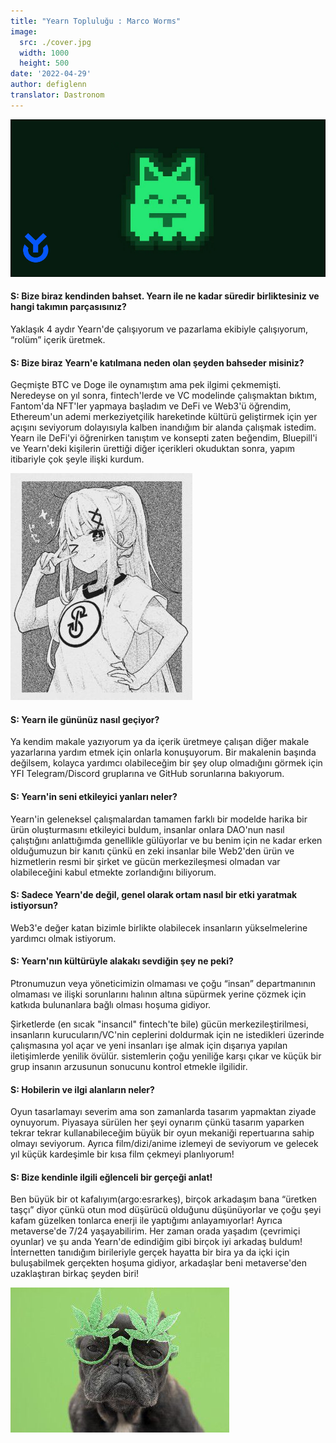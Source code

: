 ```yaml
---
title: "Yearn Topluluğu : Marco Worms"
image:
  src: ./cover.jpg
  width: 1000
  height: 500
date: '2022-04-29'
author: defiglenn
translator: Dastronom
---
```


![](cover.jpg?w=1000&h=500)

#### S: Bize biraz kendinden bahset. Yearn ile ne kadar süredir birliktesiniz ve hangi takımın parçasısınız?

Yaklaşık 4 aydır Yearn'de çalışıyorum ve pazarlama ekibiyle çalışıyorum, “rolüm” içerik üretmek.

#### S: Bize biraz Yearn'e katılmana neden olan şeyden bahseder misiniz?

Geçmişte BTC ve Doge ile oynamıştım ama pek ilgimi çekmemişti. Neredeyse on yıl sonra, fintech'lerde ve VC modelinde çalışmaktan bıktım, Fantom'da NFT'ler yapmaya başladım ve DeFi ve Web3'ü öğrendim, Ethereum'un ademi merkeziyetçilik hareketinde kültürü geliştirmek için yer açışını seviyorum dolayısıyla kalben inandığım bir alanda  çalışmak istedim. Yearn ile DeFi'yi öğrenirken tanıştım ve konsepti zaten beğendim, Bluepill'i ve Yearn'deki kişilerin ürettiği diğer içerikleri okuduktan sonra, yapım itibariyle  çok şeyle ilişki kurdum.

![](image2.jpg?w=291&h=363)

#### S: Yearn ile gününüz nasıl geçiyor?

Ya kendim makale yazıyorum ya da içerik üretmeye çalışan diğer makale yazarlarına yardım etmek için onlarla konuşuyorum. Bir makalenin başında değilsem, kolayca yardımcı olabileceğim bir şey olup olmadığını görmek için YFI Telegram/Discord gruplarına ve GitHub sorunlarına bakıyorum.

#### S: Yearn'in seni etkileyici yanları neler?

Yearn'in geleneksel çalışmalardan tamamen farklı bir modelde harika bir ürün oluşturmasını etkileyici buldum, insanlar onlara DAO'nun nasıl çalıştığını anlattığımda genellikle gülüyorlar ve bu benim için ne kadar erken olduğumuzun bir kanıtı çünkü en zeki insanlar bile Web2'den ürün ve hizmetlerin resmi bir şirket ve gücün merkezileşmesi olmadan var olabileceğini kabul etmekte zorlandığını biliyorum.

#### S: Sadece Yearn'de değil, genel olarak ortam nasıl bir etki yaratmak istiyorsun?

Web3'e değer katan bizimle birlikte olabilecek insanların yükselmelerine yardımcı olmak istiyorum.

#### S: Yearn'nın kültürüyle alakakı sevdiğin şey ne peki?

Ptronumuzun veya yöneticimizin olmaması ve çoğu “insan” departmanının olmaması ve ilişki sorunlarını halının altına süpürmek yerine çözmek için katkıda bulunanlara bağlı olması hoşuma gidiyor.

Şirketlerde (en sıcak "insancıl" fintech'te bile) gücün merkezileştirilmesi, insanların kurucuların/VC'nin ceplerini doldurmak için ne istedikleri üzerinde çalışmasına yol açar ve yeni insanları işe almak için dışarıya yapılan iletişimlerde yenilik övülür. sistemlerin çoğu yeniliğe karşı çıkar ve küçük bir grup insanın arzusunun sonucunu kontrol etmekle ilgilidir.

#### S: Hobilerin ve ilgi alanların neler?

Oyun tasarlamayı severim ama son zamanlarda tasarım yapmaktan ziyade oynuyorum. Piyasaya sürülen her şeyi oynarım çünkü tasarım yaparken tekrar tekrar kullanabileceğim büyük bir oyun mekaniği repertuarına sahip olmayı seviyorum. Ayrıca film/dizi/anime izlemeyi de seviyorum ve gelecek yıl küçük kardeşimle bir kısa film çekmeyi planlıyorum!

#### S: Bize kendinle ilgili eğlenceli bir gerçeği anlat!

Ben büyük bir ot kafalıyım(argo:esrarkeş), birçok arkadaşım bana “üretken taşçı” diyor çünkü otun mod düşürücü olduğunu düşünüyorlar ve çoğu şeyi kafam güzelken tonlarca enerji ile yaptığımı anlayamıyorlar! Ayrıca metaverse'de 7/24 yaşayabilirim. Her zaman orada yaşadım (çevrimiçi oyunlar) ve şu anda Yearn'de edindiğim gibi birçok iyi arkadaş buldum! İnternetten tanıdığım birileriyle gerçek hayatta bir bira ya da içki için buluşabilmek gerçekten hoşuma gidiyor, arkadaşlar beni metaverse'den uzaklaştıran birkaç şeyden biri!

![](image3.jpg?w=350&h=232)
